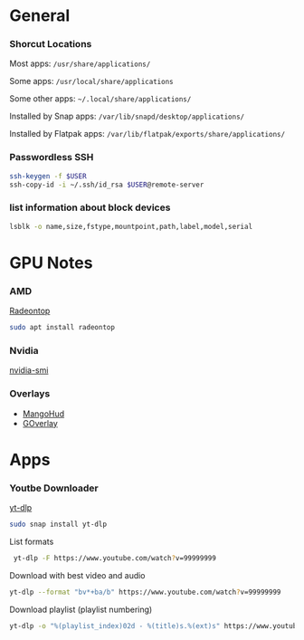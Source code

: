 # General
### Shorcut Locations
Most apps: ```/usr/share/applications/```

Some apps: ```/usr/local/share/applications```

Some other apps: ```~/.local/share/applications/```

Installed by Snap apps: ```/var/lib/snapd/desktop/applications/```

Installed by Flatpak apps: ```/var/lib/flatpak/exports/share/applications/```

### Passwordless SSH
```bash
ssh-keygen -f $USER
ssh-copy-id -i ~/.ssh/id_rsa $USER@remote-server
```

### list information about block devices
```bash
lsblk -o name,size,fstype,mountpoint,path,label,model,serial
```

# GPU Notes
### AMD
[Radeontop](https://github.com/clbr/radeontop)
```bash
sudo apt install radeontop
```

### Nvidia
[nvidia-smi](https://nvidia.custhelp.com/app/answers/detail/a_id/3751/~/useful-nvidia-smi-queries)

### Overlays
+ [MangoHud](https://github.com/flightlessmango/MangoHud)
+ [GOverlay](https://github.com/benjamimgois/goverlay)

# Apps
### Youtbe Downloader
[yt-dlp](https://snapcraft.io/install/yt-dlp/ubuntu#install)
```bash
sudo snap install yt-dlp
```
List formats
```bash
 yt-dlp -F https://www.youtube.com/watch?v=99999999
```
Download with best video and audio
```bash
yt-dlp --format "bv*+ba/b" https://www.youtube.com/watch?v=99999999
```
Download playlist (playlist numbering)
```bash
yt-dlp -o "%(playlist_index)02d - %(title)s.%(ext)s" https://www.youtube.com/playlist?list=99999999
```